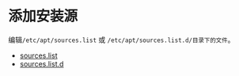 # 添加安装源

编辑`/etc/apt/sources.list` 或 `/etc/apt/sources.list.d/目录下的文件`。

* [sources.list](../../config/etc/apt/sources.list)
* [sources.list.d](../../config/etc/apt/sources.list.d/README.md)

